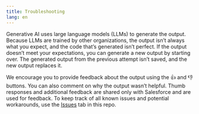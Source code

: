 ```yaml
---
title: Troubleshooting
lang: en
---
```


Generative AI uses large language models (LLMs) to generate the output. Because LLMs are trained by other organizations, the output isn’t always what you expect, and the code that’s generated isn’t perfect. If the output doesn’t meet your expectations, you can generate a new output by starting over. The generated output from the previous attempt isn’t saved, and the new output replaces it.

We encourage you to provide feedback about the output using the 👍 and 👎 buttons. You can also comment on why the output wasn’t helpful. Thumb responses and additional feedback are shared only with Salesforce and are used for feedback. To keep track of all known issues and potential workarounds, use the [Issues](https://github.com/forcedotcom/Einstein-GPT-for-Developers/issues) tab in this repo.
